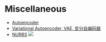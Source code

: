 # Miscellaneous

* [Autoencoder](https://segmentfault.com/a/1190000003916882)
* [Variational Autoencoder, VAE, 变分自编码器](http://www.dengfanxin.cn/?p=334)
* [NURBS](http://baike.baidu.com/link?url=WPLMEZoeyFK-7CysFuZ3xgTtrUALIOfn5QjCYevHA9DCxjfe0uFQcFk4_8loj9FmoqwEu037Ldv2szPI4yfUK_)
![](https://upload.wikimedia.org/wikipedia/commons/thumb/8/81/NURBstatic.svg/1200px-NURBstatic.svg.png)